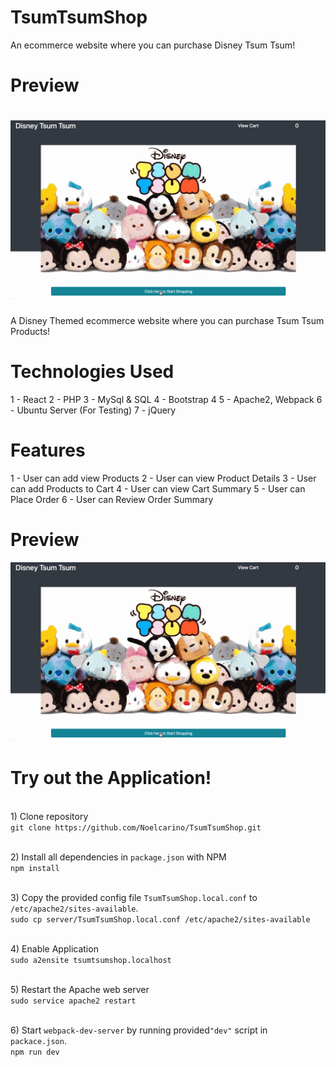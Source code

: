 # TsumTsumShop
An ecommerce website where you can purchase Disney Tsum Tsum! 

# Preview
![](/server/public/images-tsum-tsum/tsumtsumshoppreview.gif)
=======
  A Disney Themed ecommerce website where you can purchase Tsum Tsum Products! 

# Technologies Used
  1 - React
  2 - PHP
  3 - MySql & SQL
  4 - Bootstrap 4
  5 - Apache2, Webpack 
  6 - Ubuntu Server (For Testing)
  7 - jQuery

# Features
  1 - User can add view Products
  2 - User can view Product Details
  3 - User can add Products to Cart
  4 - User can view Cart Summary
  5 - User can Place Order
  6 - User can Review Order Summary

# Preview 
![](/server/public/images-tsum-tsum/tsumtsumshoppreview.gif)

# Try out the Application!

  <br /> 1) Clone repository <br />
    ```
    git clone https://github.com/Noelcarino/TsumTsumShop.git
    ```

  <br />2) Install all dependencies in `package.json` with NPM <br />
    ```
    npm install
    ```
  
  <br />3) Copy the provided config file `TsumTsumShop.local.conf` to `/etc/apache2/sites-available`. <br />
    ```
    sudo cp server/TsumTsumShop.local.conf /etc/apache2/sites-available
    ```
    
  <br /> 4) Enable Application <br />
    ```
    sudo a2ensite tsumtsumshop.localhost
    ```
    
  <br /> 5) Restart the Apache web server <br />
    ```
    sudo service apache2 restart
    ```
    
  <br /> 6) Start `webpack-dev-server` by running provided`"dev"` script in `packace.json`. <br />
    ```
    npm run dev
    ```
